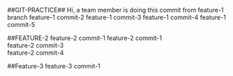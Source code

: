 ##GIT-PRACTICE##
Hi, a team member is doing this commit from feature-1 branch
feature-1 commit-2
feature-1 commit-3
feature-1 commit-4
feature-1 commit-5

##FEATURE-2
feature-2 commit-1
feature-2 commit-1 <br />
feature-2 commit-3 <br />
feature-2 commit-4 <br />

##Feature-3
feature-3 commit-1 <br />
